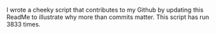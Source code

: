 I wrote a cheeky script that contributes to my Github by updating this ReadMe to illustrate why more than commits matter. This script has run 3833 times.